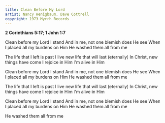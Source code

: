 ```yaml
---
title: Clean Before My Lord
artist: Nancy Henigbaum, Dave Cottrell
copyright: 1973 Myrrh Records
---
```

**2 Corinthians 5:17; 1 John 1:7**

  Clean before my Lord I stand
  And in me, not one blemish does He see
  When I placed all my burdens on Him
  He washed them all from me

The life that I left is past
I live new life that will last (eternally)
In Christ, new things have come
I rejoice in Him
I'm alive in Him

  Clean before my Lord I stand
  And in me, not one blemish does He see
  When I placed all my burdens on Him
  He washed them all from me

The life that I left is past
I live new life that will last (eternally)
In Christ, new things have come
I rejoice in Him
I'm alive in Him

  Clean before my Lord I stand
  And in me, not one blemish does He see
  When I placed all my burdens on Him
  He washed them all from me

  He washed them all from me